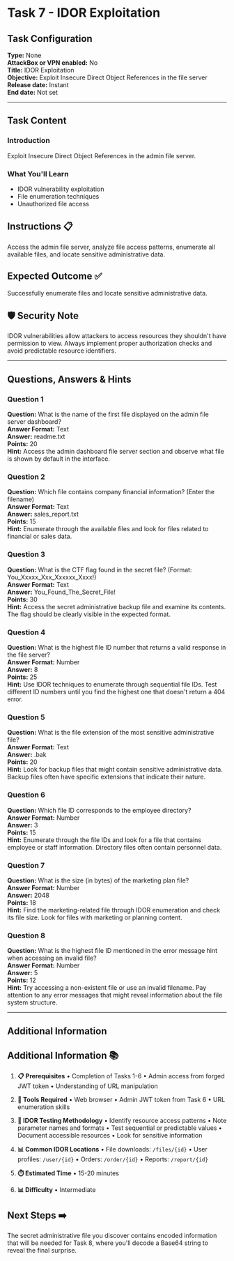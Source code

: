 # Task 7 - IDOR Exploitation

## Task Configuration

**Type:** None  
**AttackBox or VPN enabled:** No  
**Title:** IDOR Exploitation  
**Objective:** Exploit Insecure Direct Object References in the file server  
**Release date:** Instant  
**End date:** Not set  

---

## Task Content

### Introduction

Exploit Insecure Direct Object References in the admin file server.

### What You'll Learn

- IDOR vulnerability exploitation
- File enumeration techniques
- Unauthorized file access

## Instructions 📋

Access the admin file server, analyze file access patterns, enumerate all available files, and locate sensitive administrative data.

## Expected Outcome ✅

Successfully enumerate files and locate sensitive administrative data.

## 🛡️ Security Note

IDOR vulnerabilities allow attackers to access resources they shouldn't have permission to view. Always implement proper authorization checks and avoid predictable resource identifiers.

---

## Questions, Answers & Hints

### Question 1

**Question:** What is the name of the first file displayed on the admin file server dashboard?  
**Answer Format:** Text  
**Answer:** readme.txt  
**Points:** 20  
**Hint:** Access the admin dashboard file server section and observe what file is shown by default in the interface.

### Question 2

**Question:** Which file contains company financial information? (Enter the filename)  
**Answer Format:** Text  
**Answer:** sales_report.txt  
**Points:** 15  
**Hint:** Enumerate through the available files and look for files related to financial or sales data.

### Question 3

**Question:** What is the CTF flag found in the secret file? (Format: You_Xxxxx_Xxx_Xxxxxx_Xxxx!)  
**Answer Format:** Text  
**Answer:** You_Found_The_Secret_File!  
**Points:** 30  
**Hint:** Access the secret administrative backup file and examine its contents. The flag should be clearly visible in the expected format.

### Question 4

**Question:** What is the highest file ID number that returns a valid response in the file server?  
**Answer Format:** Number  
**Answer:** 8  
**Points:** 25  
**Hint:** Use IDOR techniques to enumerate through sequential file IDs. Test different ID numbers until you find the highest one that doesn't return a 404 error.

### Question 5

**Question:** What is the file extension of the most sensitive administrative file?  
**Answer Format:** Text  
**Answer:** .bak  
**Points:** 20  
**Hint:** Look for backup files that might contain sensitive administrative data. Backup files often have specific extensions that indicate their nature.

### Question 6

**Question:** Which file ID corresponds to the employee directory?  
**Answer Format:** Number  
**Answer:** 3  
**Points:** 15  
**Hint:** Enumerate through the file IDs and look for a file that contains employee or staff information. Directory files often contain personnel data.

### Question 7

**Question:** What is the size (in bytes) of the marketing plan file?  
**Answer Format:** Number  
**Answer:** 2048  
**Points:** 18  
**Hint:** Find the marketing-related file through IDOR enumeration and check its file size. Look for files with marketing or planning content.

### Question 8

**Question:** What is the highest file ID mentioned in the error message hint when accessing an invalid file?  
**Answer Format:** Number  
**Answer:** 5  
**Points:** 12  
**Hint:** Try accessing a non-existent file or use an invalid filename. Pay attention to any error messages that might reveal information about the file system structure.

---

## Additional Information

## Additional Information 📚

1. **📋 Prerequisites**
   • Completion of Tasks 1-6
   • Admin access from forged JWT token
   • Understanding of URL manipulation

2. **🔧 Tools Required**
   • Web browser
   • Admin JWT token from Task 6
   • URL enumeration skills

3. **📝 IDOR Testing Methodology**
   • Identify resource access patterns
   • Note parameter names and formats
   • Test sequential or predictable values
   • Document accessible resources
   • Look for sensitive information

4. **📊 Common IDOR Locations**
   • File downloads: `/files/{id}`
   • User profiles: `/user/{id}`
   • Orders: `/order/{id}`
   • Reports: `/report/{id}`

5. **⏱️ Estimated Time**
   • 15-20 minutes

6. **📊 Difficulty**
   • Intermediate

## Next Steps ➡️

The secret administrative file you discover contains encoded information that will be needed for Task 8, where you'll decode a Base64 string to reveal the final surprise.